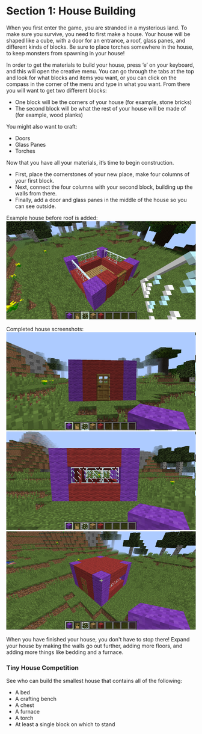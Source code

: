 # Section 1: House Building

When you first enter the game, you are stranded in a mysterious land. To make sure you survive, you need to first make a house. Your house will be shaped like a cube, with a door for an entrance, a roof, glass panes, and different kinds of blocks. Be sure to place torches somewhere in the house, to keep monsters from spawning in your house!

In order to get the materials to build your house, press ‘e’ on your keyboard, and this will open the creative menu. You can go through the tabs at the top and look for what blocks and items you want, or you can click on the compass in the corner of the menu and type in what you want. From there you will want to get two different blocks:

* One block will be the corners of your house (for example, stone bricks)  
* The second block will be what the rest of your house will be made of (for example, wood planks)

You might also want to craft:

* Doors
* Glass Panes
* Torches
	
Now that you have all your materials, it’s time to begin construction.

* First, place the cornerstones of your new place, make four columns of your first block.
* Next, connect the four columns with your second block, building up the walls from there.
* Finally, add a door and glass panes in the middle of the house so you can see outside.

Example house before roof is added:
![](images/no_roof.png)

Completed house screenshots:
![](images/front_house.png)
![](images/back_house.png)
![](images/top_house.png)

When you have finished your house, you don't have to stop there! Expand your house by making the walls go out further, adding more floors, and adding more things like bedding and a furnace.

### Tiny House Competition

See who can build the smallest house that contains all of the following:

* A bed
* A crafting bench
* A chest
* A furnace
* A torch
* At least a single block on which to stand
